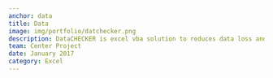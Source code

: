 ```yaml
---
anchor: data
title: Data
image: img/portfolio/datchecker.png
description: DataCHECKER is excel vba solution to reduces data loss and time spent recapturing performance data for State and Local Health grantee programs. Headover to <a href="https://github.io">.blog</a> for more details. We aexcel vba. All source code is open source and can be accessed at <a href="https://github.com/">github.com/</a>.
team: Center Project
date: January 2017
category: Excel
---
```

